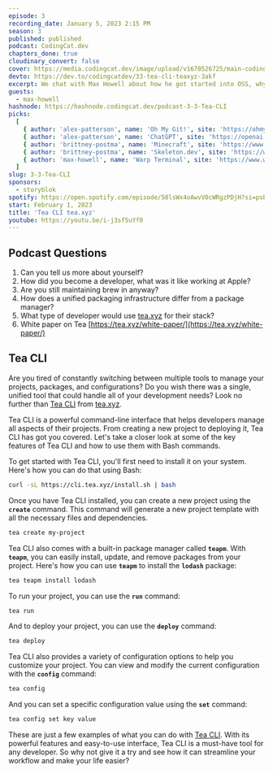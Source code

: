 ```yaml
---
episode: 3
recording_date: January 5, 2023 2:15 PM
season: 3
published: published
podcast: CodingCat.dev
chapters_done: true
cloudinary_convert: false
cover: https://media.codingcat.dev/image/upload/v1670526725/main-codingcatdev-photo/Tea-CLI.jpg
devto: https://dev.to/codingcatdev/33-tea-cli-teaxyz-3akf
excerpt: We chat with Max Howell about how he got started into OSS, why he helped to build Homebrew, and what he is building now with the Tea CLI.
guests:
  - max-howell
hashnode: https://hashnode.codingcat.dev/podcast-3-3-Tea-CLI
picks:
  [
    { author: 'alex-patterson', name: 'Oh My Git!', site: 'https://ohmygit.org' },
    { author: 'alex-patterson', name: 'ChatGPT', site: 'https://openai.com/blog/chatgpt/' },
    { author: 'brittney-postma', name: 'Minecraft', site: 'https://www.minecraft.net/en-us' },
    { author: 'brittney-postma', name: 'Skeleton.dev', site: 'https://www.skeleton.dev' },
    { author: 'max-howell', name: 'Warp Terminal', site: 'https://www.warp.dev/' }
  ]
slug: 3-3-Tea-CLI
sponsors:
  - storyblok
spotify: https://open.spotify.com/episode/58lsWx4oAwvV0cWRgzPDjH?si=psBsPDSyToyqQLSmhx6fZg
start: February 1, 2023
title: 'Tea CLI tea.xyz'
youtube: https://youtu.be/i-j3sf5uYf0
---
```


## Podcast Questions

1. Can you tell us more about yourself?
2. How did you become a developer, what was it like working at Apple?
3. Are you still maintaining brew in anyway?
4. How does a unified packaging infrastructure differ from a package manager?
5. What type of developer would use [tea.xyz](http://tea.xyz) for their stack?
6. White paper on Tea [https://tea.xyz/white-paper/](https://tea.xyz/white-paper/)

## Tea CLI

Are you tired of constantly switching between multiple tools to manage your projects, packages, and configurations? Do you wish there was a single, unified tool that could handle all of your development needs? Look no further than [Tea CLI](https://tea.xyz/tea-cli/) from [tea.xyz](https://tea.xyz/).

Tea CLI is a powerful command-line interface that helps developers manage all aspects of their projects. From creating a new project to deploying it, Tea CLI has got you covered. Let's take a closer look at some of the key features of Tea CLI and how to use them with Bash commands.

To get started with Tea CLI, you'll first need to install it on your system. Here's how you can do that using Bash:

```bash
curl -sL https://cli.tea.xyz/install.sh | bash
```

Once you have Tea CLI installed, you can create a new project using the **`create`** command. This command will generate a new project template with all the necessary files and dependencies.

```bash
tea create my-project
```

Tea CLI also comes with a built-in package manager called **`teapm`**. With **`teapm`**, you can easily install, update, and remove packages from your project. Here's how you can use **`teapm`** to install the **`lodash`** package:

```bash
tea teapm install lodash
```

To run your project, you can use the **`run`** command:

```bash
tea run
```

And to deploy your project, you can use the **`deploy`** command:

```bash
tea deploy
```

Tea CLI also provides a variety of configuration options to help you customize your project. You can view and modify the current configuration with the **`config`** command:

```bash
tea config
```

And you can set a specific configuration value using the **`set`** command:

```bash
tea config set key value
```

These are just a few examples of what you can do with [Tea CLI](https://github.com/teaxyz/cli). With its powerful features and easy-to-use interface, Tea CLI is a must-have tool for any developer. So why not give it a try and see how it can streamline your workflow and make your life easier?
